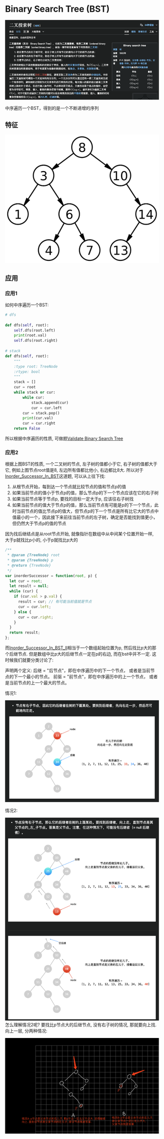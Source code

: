 # Binary Search Tree (BST)

![145](/Image/145.png)

中序遍历一个BST，得到的是一个不断递增的序列

## 特征

![146](/Image/146.svg.png)

## 应用

### 应用1

如何中序遍历一个BST:

```python
# dfs

def dfs(self, root):
    self.dfs(root.left)
    print(root.val)
    self.dfs(root.right)

# stack
def dfs(self, root):
    """
    :type root: TreeNode
    :rtype: bool
    """
    stack = []
    cur = root
    while stack or cur:
        while cur:
            stack.append(cur)
            cur = cur.left
        cur = stack.pop()
        print(cur.val)
        cur = cur.right
    return False
```

所以根据中序遍历的性质, 可做题[Validate Binary Search Tree](DFS/Validate_Binary_Search_Tree/)

### 应用2

根据上图BST的性质, 一个二叉树的节点, 左子树的值都小于它, 右子树的值都大于它, 例如上图节点root值是8, 左边所有值都比他小, 右边都比8大. 所以对于[Inorder_Successor_In_BST](/DFS/Inorder_Successor_In_BST/)这道题, 可以从上往下找:

1. 从根节点开始，每到达一个节点就比较节点的值和节点p的值
2. 如果当前节点的值小于节点p的值，那么节点p的下一个节点应该在它的右子树
3. 如果当前节点等于节点p, 要找的目标一定大于p, 应该往右子树找
4. 如果当前节点的值大于节点p的值，那么当前节点有可能是p的下一个节点，此时当前节点的值比节点p的值大，但节点p的下一个节点是所有比它大的节点中值最小的一个，因此接下来前往当前节点的左子树，确定是否能找到值更小，但仍然大于节点p的值的节点

因为找后继结点是从root节点开始, 就像指针在数组中从中间某个位置开始一样, 大于p就找比p小的, 小于p就找比p大的

```javascript
/**
 * @param {TreeNode} root
 * @param {TreeNode} p
 * @return {TreeNode}
 */
var inorderSuccessor = function(root, p) {
  let cur = root;
  let result = null;
  while (cur) {
    if (cur.val > p.val) {
      result = cur; // 有可能当前值就是节点
      cur = cur.left;
    } else {
      cur = cur.right;
    }
  }
  return result;
};
```

而[Inorder_Successor_In_BST_II](/DFS/Inorder_Successor_In_BST_II/)相当于一个数组起始位置为p, 然后找比p大的那个后继节点. 但是数组中比p大的后继节点一定在p的右边, 而在bst中并不一定. 这时候我们就要分类讨论了:

声明两个定义:
后继 = "后节点"，即在中序遍历中的下一个节点， 或者是当前节点的下一个最小的节点。
前驱 = "前节点"，即在中序遍历中的上一个节点， 或者是当前节点的上一个最大的节点。

情况1:

![147](/Image/147.png)

情况2:

![148](/Image/148.png)
怎么理解情况2呢? 要找比p节点大的后继节点, 没有右子树的情况, 那就要向上找. 向上一层, 分两种情况:

![149](/Image/149.png)